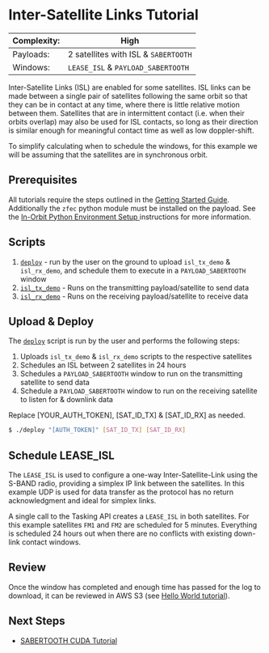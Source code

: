 # Inter-Satellite Links Tutorial

|Complexity:|High|
|-|-|
|Payloads:|2 satellites with ISL & `SABERTOOTH`|
|Windows:|`LEASE_ISL` & `PAYLOAD_SABERTOOTH`|


Inter-Satellite Links (ISL) are enabled for some satellites. ISL links can be made between a single pair of satellites following the same orbit so that they can be in contact at any time, where there is little relative motion between them. Satellites that are in intermittent contact (i.e. when their orbits overlap) may also be used for ISL contacts, so long as their direction is similar enough for meaningful contact time as well as low doppler-shift.


To simplify calculating when to schedule the windows, for this example we will be assuming that the satellites are in synchronous orbit.


## Prerequisites

All tutorials require the steps outlined in the [Getting Started Guide](../../GettingStarted.md). Additionally the `zfec` python module must be installed on the payload. See the [In-Orbit Python Environment Setup
](../../dev-env/in-orbit/) instructions for more information.


## Scripts

1. [`deploy`](https://github.com/nsat/space-services-user-guide/blob/main/tutorials/isl/deploy) - run by the user on the ground to upload `isl_tx_demo` & `isl_rx_demo`, and schedule them to execute in a `PAYLOAD_SABERTOOTH` window
1. [`isl_tx_demo`](https://github.com/nsat/space-services-user-guide/blob/main/tutorials/isl/isl_tx_demo) - Runs on the transmitting payload/satellite to send data
1. [`isl_rx_demo`](https://github.com/nsat/space-services-user-guide/blob/main/tutorials/isl/isl_rx_demo) - Runs on the receiving payload/satellite to receive data


## Upload & Deploy

The [`deploy`](https://github.com/nsat/space-services-user-guide/blob/main/tutorials/isl/deploy) script is run by the user and performs the following steps:

1. Uploads `isl_tx_demo` & `isl_rx_demo` scripts to the respective satellites
1. Schedules an ISL between 2 satellites in 24 hours
1. Schedules a `PAYLOAD_SABERTOOTH` window to run on the transmitting satellite to send data
1. Schedule a `PAYLOAD_SABERTOOTH` window to run on the receiving satellite to listen for & downlink data


<aside class="notice">Replace [YOUR_AUTH_TOKEN], [SAT_ID_TX] & [SAT_ID_RX] as needed.</aside>

```bash
$ ./deploy "[AUTH_TOKEN]" [SAT_ID_TX] [SAT_ID_RX]
```


## Schedule LEASE_ISL

The `LEASE_ISL` is used to configure a one-way Inter-Satellite-Link using the S-BAND radio, providing a simplex IP link between the satellites. In this example UDP is used for data transfer as the protocol has no return acknowledgment and ideal for simplex links.

A single call to the Tasking API creates a `LEASE_ISL` in both satellites. For this example satellites `FM1` and `FM2` are scheduled for 5 minutes. Everything is scheduled 24 hours out when there are no conflicts with existing down-link contact windows.


## Review

Once the window has completed and enough time has passed for the log to download, it can be reviewed in AWS S3 (see [Hello World tutorial](../hello_world/#review)).



## Next Steps

 - [SABERTOOTH CUDA Tutorial](../cuda/) 
